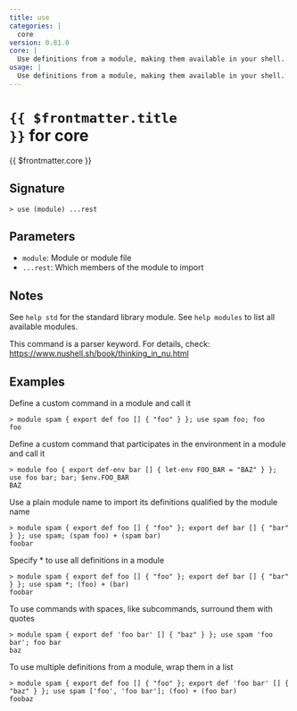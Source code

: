 ```yaml
---
title: use
categories: |
  core
version: 0.81.0
core: |
  Use definitions from a module, making them available in your shell.
usage: |
  Use definitions from a module, making them available in your shell.
---
```


# <code>{{ $frontmatter.title }}</code> for core

<div class='command-title'>{{ $frontmatter.core }}</div>

## Signature

```> use (module) ...rest```

## Parameters

 -  `module`: Module or module file
 -  `...rest`: Which members of the module to import

## Notes
See `help std` for the standard library module.
See `help modules` to list all available modules.

This command is a parser keyword. For details, check:
  https://www.nushell.sh/book/thinking_in_nu.html
## Examples

Define a custom command in a module and call it
```shell
> module spam { export def foo [] { "foo" } }; use spam foo; foo
foo
```

Define a custom command that participates in the environment in a module and call it
```shell
> module foo { export def-env bar [] { let-env FOO_BAR = "BAZ" } }; use foo bar; bar; $env.FOO_BAR
BAZ
```

Use a plain module name to import its definitions qualified by the module name
```shell
> module spam { export def foo [] { "foo" }; export def bar [] { "bar" } }; use spam; (spam foo) + (spam bar)
foobar
```

Specify * to use all definitions in a module
```shell
> module spam { export def foo [] { "foo" }; export def bar [] { "bar" } }; use spam *; (foo) + (bar)
foobar
```

To use commands with spaces, like subcommands, surround them with quotes
```shell
> module spam { export def 'foo bar' [] { "baz" } }; use spam 'foo bar'; foo bar
baz
```

To use multiple definitions from a module, wrap them in a list
```shell
> module spam { export def foo [] { "foo" }; export def 'foo bar' [] { "baz" } }; use spam ['foo', 'foo bar']; (foo) + (foo bar)
foobaz
```
